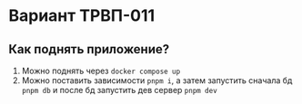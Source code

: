 # Вариант ТРВП-011
## Как поднять приложение?
1) Можно поднять через `docker compose up`
2) Можно поставить зависимости `pnpm i`, а затем запустить сначала бд `pnpm db` и после бд запустить дев сервер `pnpm dev`
